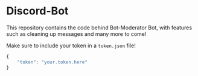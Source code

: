 # Discord-Bot
This repository contains the code behind Bot-Moderator Bot, with features such as cleaning up messages and many more to come!

Make sure to include your token in a `token.json` file!

```javascript
{
	"token": "your.token.here"
}
```
